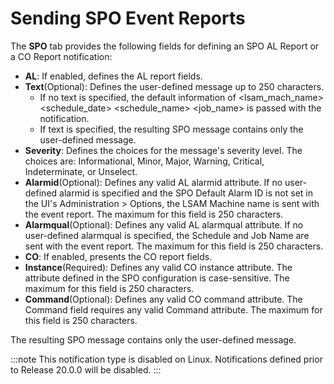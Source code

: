 # Sending SPO Event Reports

The **SPO** tab provides the following fields for defining an SPO AL
Report or a CO Report notification:

- **AL**: If enabled, defines the AL report fields.
- **Text**(Optional): Defines the user-defined message up to 250
    characters.
  - If no text is specified, the default information of
        \<lsam_mach_name\> \<schedule_date\> \<schedule_name\>
        \<job_name\> is passed with the notification.
  - If text is specified, the resulting SPO message contains only
        the user-defined message.
- **Severity**: Defines the choices for the message's severity level.
    The choices are: Informational, Minor, Major, Warning, Critical,
    Indeterminate, or Unselect.
- **Alarmid**(Optional): Defines any valid AL alarmid attribute. If no
    user-defined alarmid is specified and the SPO Default Alarm ID is
    not set in the UI's Administration \> Options, the LSAM Machine
    name is sent with the event report. The maximum for this field is
    250 characters.
- **Alarmqual**(Optional): Defines any valid AL alarmqual attribute.
    If no user-defined alarmqual is specified, the Schedule and Job Name
    are sent with the event report. The maximum for this field is 250
    characters.
- **CO**: If enabled, presents the CO report fields.
- **Instance**(Required): Defines any valid CO instance attribute. The
    attribute defined in the SPO configuration is case-sensitive. The
    maximum for this field is 250 characters.
- **Command**(Optional): Defines any valid CO command attribute. The
    Command field requires any valid Command attribute. The maximum for
    this field is 250 characters.

The resulting SPO message contains only the user-defined message.

:::note
This notification type is disabled on Linux. Notifications defined prior to Release 20.0.0 will be disabled.
:::
